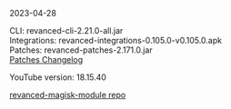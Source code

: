2023-04-28
  
CLI: revanced-cli-2.21.0-all.jar  
Integrations: revanced-integrations-0.105.0-v0.105.0.apk  
Patches: revanced-patches-2.171.0.jar  
[Patches Changelog](https://github.com/revanced/revanced-patches/releases/tag/v2.171.0)  

YouTube version: 18.15.40  

[revanced-magisk-module repo](https://github.com/j-hc/revanced-magisk-module)
